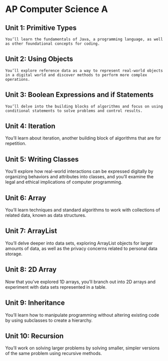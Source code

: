 # AP Computer Science A

## Unit 1: Primitive Types
    You’ll learn the fundamentals of Java, a programming language, as well as other foundational concepts for coding.
## Unit 2: Using Objects
    You’ll explore reference data as a way to represent real-world objects in a digital world and discover methods to perform more complex operations.
## Unit 3: Boolean Expressions and if Statements
    You’ll delve into the building blocks of algorithms and focus on using conditional statements to solve problems and control results.
## Unit 4: Iteration
You’ll learn about iteration, another building block of algorithms that are for repetition.
## Unit 5: Writing Classes
You’ll explore how real-world interactions can be expressed digitally by organizing behaviors and attributes into classes, and you’ll examine the legal and ethical implications of computer programming.
## Unit 6: Array
You’ll learn techniques and standard algorithms to work with collections of related data, known as data structures.
## Unit 7: ArrayList
You’ll delve deeper into data sets, exploring ArrayList objects for larger amounts of data, as well as the privacy concerns related to personal data storage.
## Unit 8: 2D Array
Now that you’ve explored 1D arrays, you’ll branch out into 2D arrays and experiment with data sets represented in a table.
## Unit 9: Inheritance
You’ll learn how to manipulate programming without altering existing code by using subclasses to create a hierarchy.
## Unit 10: Recursion
You’ll work on solving larger problems by solving smaller, simpler versions of the same problem using recursive methods.

